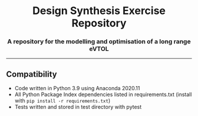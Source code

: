 <div align="center">
<h1>Design Synthesis Exercise Repository</h1>
<h3>A repository for the modelling and optimisation of a long range eVTOL</h3>
</div>
<hr>

## Compatibility
- Code written in Python 3.9 using Anaconda 2020.11
- All Python Package Index dependencies listed in requirements.txt (install with `pip install -r requirements.txt`)
- Tests written and stored in test directory with pytest

